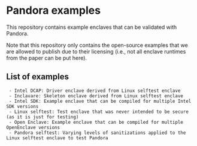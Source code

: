 # Pandora examples

This repository contains example enclaves that can be validated with Pandora.

Note that this repository only contains the open-source examples that we are allowed to publish due to their licensing (i.e., not all enclave runtimes from the paper can be put here).

## List of examples

```
 - Intel DCAP: Driver enclave derived from Linux selftest enclave
 - Inclavare: Skeleton enclave derived from Linux selftest enclave
 - Intel SDK: Example enclave that can be compiled for multiple Intel SDK versions
 - Linux selftest: Test enclave that was never intended to be secure (as it is just for testing)
 - Open Enclave: Example enclave that can be compiled for multiple OpenEnclave versions
 - Pandora selftest: Varying levels of sanitizations applied to the Linux selftest enclave to test Pandora
```

